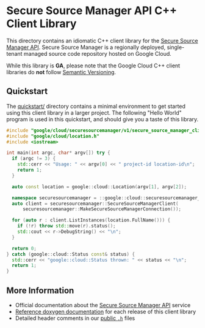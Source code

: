 # Secure Source Manager API C++ Client Library

This directory contains an idiomatic C++ client library for the
[Secure Source Manager API][cloud-service-docs]. Secure Source Manager is a
regionally deployed, single-tenant managed source code repository hosted on
Google Cloud.

While this library is **GA**, please note that the Google Cloud C++ client
libraries do **not** follow [Semantic Versioning](https://semver.org/).

## Quickstart

The [quickstart/](quickstart/README.md) directory contains a minimal environment
to get started using this client library in a larger project. The following
"Hello World" program is used in this quickstart, and should give you a taste of
this library.

<!-- inject-quickstart-start -->

```cc
#include "google/cloud/securesourcemanager/v1/secure_source_manager_client.h"
#include "google/cloud/location.h"
#include <iostream>

int main(int argc, char* argv[]) try {
  if (argc != 3) {
    std::cerr << "Usage: " << argv[0] << " project-id location-id\n";
    return 1;
  }

  auto const location = google::cloud::Location(argv[1], argv[2]);

  namespace securesourcemanager = ::google::cloud::securesourcemanager_v1;
  auto client = securesourcemanager::SecureSourceManagerClient(
      securesourcemanager::MakeSecureSourceManagerConnection());

  for (auto r : client.ListInstances(location.FullName())) {
    if (!r) throw std::move(r).status();
    std::cout << r->DebugString() << "\n";
  }

  return 0;
} catch (google::cloud::Status const& status) {
  std::cerr << "google::cloud::Status thrown: " << status << "\n";
  return 1;
}
```

<!-- inject-quickstart-end -->

## More Information

- Official documentation about the
  [Secure Source Manager API][cloud-service-docs] service
- [Reference doxygen documentation][doxygen-link] for each release of this
  client library
- Detailed header comments in our [public `.h`][source-link] files

[cloud-service-docs]: https://cloud.google.com/secure-source-manager/docs/overview
[doxygen-link]: https://cloud.google.com/cpp/docs/reference/securesourcemanager/latest/
[source-link]: https://github.com/googleapis/google-cloud-cpp/tree/main/google/cloud/securesourcemanager
